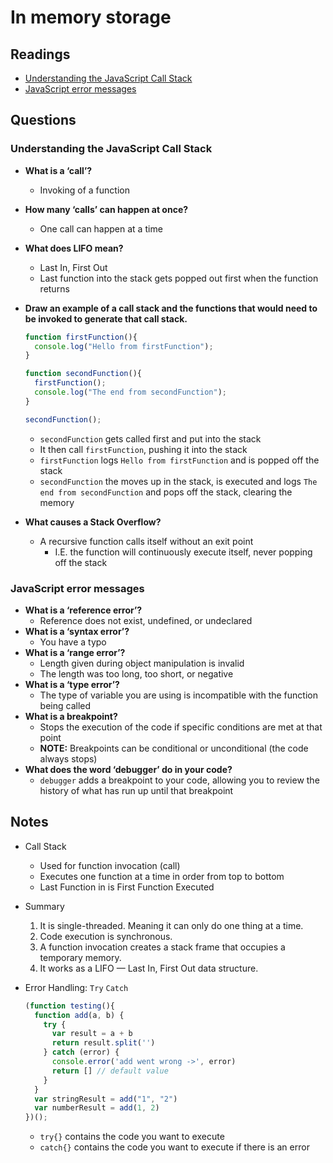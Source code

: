 # In memory storage

## Readings

* [Understanding the JavaScript Call Stack](https://medium.freecodecamp.org/understanding-the-javascript-call-stack-861e41ae61d4)
* [JavaScript error messages](https://codeburst.io/javascript-error-messages-debugging-d23f84f0ae7c)

## Questions

### Understanding the JavaScript Call Stack

* **What is a ‘call’?**
  * Invoking of a function
* **How many ‘calls’ can happen at once?**
  * One call can happen at a time
* **What does LIFO mean?**
  * Last In, First Out
  * Last function into the stack gets popped out first when the function returns
* **Draw an example of a call stack and the functions that would need to be invoked to generate that call stack.**

  ```js
  function firstFunction(){
    console.log("Hello from firstFunction");
  }

  function secondFunction(){
    firstFunction();
    console.log("The end from secondFunction");
  }

  secondFunction();
  ```
  
  * `secondFunction` gets called first and put into the stack
  * It then call `firstFunction`, pushing it into the stack
  * `firstFunction` logs `Hello from firstFunction` and is popped off the stack
  * `secondFunction` the moves up in the stack, is executed and logs `The end from secondFunction` and pops off the stack, clearing the memory
* **What causes a Stack Overflow?**
  * A recursive function calls itself without an exit point
    * I.E. the function will continuously execute itself, never popping off the stack

### JavaScript error messages

* **What is a ‘reference error’?**
  * Reference does not exist, undefined, or undeclared
* **What is a ‘syntax error’?**
  * You have a typo
* **What is a ‘range error’?**
  * Length given during object manipulation is invalid
  * The length was too long, too short, or negative
* **What is a ‘type error’?**
  * The type of variable you are using is incompatible with the function being called
* **What is a breakpoint?**
  * Stops the execution of the code if specific conditions are met at that point
  * **NOTE:** Breakpoints can be conditional or unconditional (the code always stops)
* **What does the word ‘debugger’ do in your code?**
  * `debugger` adds a breakpoint to your code, allowing you to review the history of what has run up until that breakpoint

## Notes

* Call Stack
  * Used for function invocation (call)
  * Executes one function at a time in order from top to bottom
  * Last Function in is First Function Executed
* Summary
  1. It is single-threaded. Meaning it can only do one thing at a time.
  2. Code execution is synchronous.
  3. A function invocation creates a stack frame that occupies a temporary memory.
  4. It works as a LIFO — Last In, First Out data structure.
* Error Handling: `Try` `Catch`

  ```js
  (function testing(){
    function add(a, b) {
      try {
        var result = a + b
        return result.split('')
      } catch (error) {
        console.error('add went wrong ->', error)
        return [] // default value
      }
    }
    var stringResult = add("1", "2")
    var numberResult = add(1, 2)
  })();
  ```

  * `try{}` contains the code you want to execute
  * `catch{}` contains the code you want to execute if there is an error
  